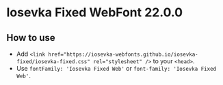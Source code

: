 # Iosevka Fixed WebFont 22.0.0

## How to use

- Add `<link href="https://iosevka-webfonts.github.io/iosevka-fixed/iosevka-fixed.css" rel="stylesheet" />` to your `<head>`.
- Use `fontFamily: 'Iosevka Fixed Web'` or `font-family: 'Iosevka Fixed Web'`.
